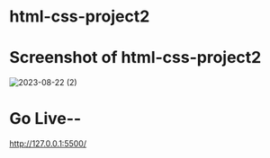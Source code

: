 # html-css-project2

# Screenshot of html-css-project2

![2023-08-22 (2)](https://github.com/nidhiii112/html-css-project2/assets/117963273/9cb01cd5-9044-4404-9683-80d9cc150145)

# Go Live--

http://127.0.0.1:5500/
